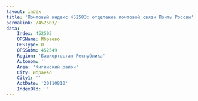 ```yaml
---
layout: index
title: 'Почтовый индекс 452503: отделение почтовой связи Почты России'
permalink: /452503/
data:
    Index: 452503
    OPSName: Ибраево
    OPSType: О
    OPSSubm: 452549
    Region: 'Башкортостан Республика'
    Autonom: ''
    Area: 'Кигинский район'
    City: Ибраево
    City1: ''
    ActDate: '20110810'
    IndexOld: ''
---
```


